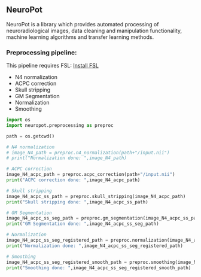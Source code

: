 ## NeuroPot

NeuroPot is a library which provides automated processing of neuroradiological images, data cleaning and manipulation functionality, machine learning algorithms and transfer learning methods.

### Preprocessing pipeline:

This pipeline requires FSL: [Install FSL](https://fsl.fmrib.ox.ac.uk/fsl/fslwiki/FslInstallation#Installing_FSL)

- N4 normalization
- ACPC correction
- Skull stripping
- GM Segmentation
- Normalization
- Smoothing

```python
import os
import neuropot.preprocessing as preproc

path = os.getcwd()

# N4 normalization
# image_N4_path = preproc.n4_normalization(path+"/input.nii")
# print("Normalization done: ",image_N4_path)

# ACPC correction
image_N4_acpc_path = preproc.acpc_correction(path+"/input.nii")
print("ACPC correction done: ",image_N4_acpc_path)

# Skull stripping
image_N4_acpc_ss_path = preproc.skull_stripping(image_N4_acpc_path)
print("Skull stripping done: ",image_N4_acpc_ss_path)

# GM Segmentation
image_N4_acpc_ss_seg_path = preproc.gm_segmentation(image_N4_acpc_ss_path)
print("GM Segmentation done: ",image_N4_acpc_ss_seg_path)

# Normalization
image_N4_acpc_ss_seg_registered_path = preproc.normalization(image_N4_acpc_ss_seg_path)
print("Normalization done: ",image_N4_acpc_ss_seg_registered_path)

# Smoothing
image_N4_acpc_ss_seg_registered_smooth_path = preproc.smoothing(image_N4_acpc_ss_seg_registered_path)
print("Smoothing done: ",image_N4_acpc_ss_seg_registered_smooth_path)
```
